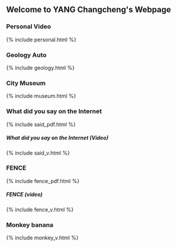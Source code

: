 ## Welcome to YANG Changcheng's Webpage

### Personal Video

{% include personal.html %}

### Geology Auto

{% include geology.html %}

### City Museum

{% include museum.html %}

### What did you say on the Internet

{% include said_pdf.html %}

##### What did you say on the Internet (Video)

{% include said_v.html %}

### FENCE

{% include fence_pdf.html %}

##### FENCE (video)

{% include fence_v.html %}

### Monkey banana

{% include monkey_v.html %}












